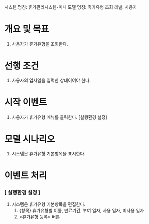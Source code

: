 시스템 명칭: 휴가관리시스템-미니
모델 명칭:  휴가유형 조회
레벨: 사용자

# 개요 및 목표
1. 사용자가 휴가유형을 조회한다.

# 선행 조건
1. 사용자의 입사일을 입력한 상태이여야 한다.

# 시작 이벤트
1. 사용자가 휴가유형 메뉴를 클릭한다. [실행환경 설정]

# 모델 시나리오
1. 시스템은 휴가유형 기본항목을 표시한다.

# 이벤트 처리

### [ 실행환경 설정 ]
1. 시스템은 휴가유형 기본항목을 편집한다.
	1. {항목} 휴가유형별 이름, 만료기간, 부여 일자, 사용 일자, 미사용 일자
	2. <휴가유형 등록> 버튼

